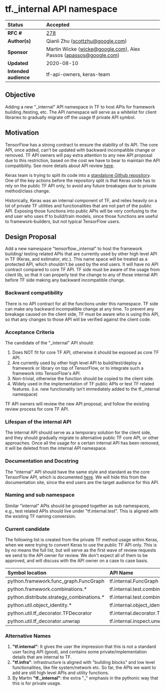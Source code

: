 # tf._internal API namespace

| Status        | Accepted |
:-------------- |:---------------------------------------------------- |
| **RFC #**     | [278](https://github.com/tensorflow/community/pull/278)|
| **Author(s)** | Qianli Zhu (scottzhu@google.com) |
| **Sponsor**   | Martin Wicke (wicke@google.com), Alex Passos (apassos@google.com)|
| **Updated**   | 2020-08-10                                           |
| **Intended audience**| tf-api-owners, keras-team|

## Objective

Adding a new "_internal" API namespace in TF to host APIs for framework building
/testing, etc. The API namespace will serve as a whitelist for client libraries 
to gradually migrate off the usage tf private API symbol.


## Motivation

TensorFlow has a strong contract to ensure the stability of its API. The core 
API, once added, can't be updated with backward incompatible change or removed. 
TF API owners will pay extra attention to any new API proposal due to this 
restriction, based on the cost we have to bear to maintain the API 
compatibility. See more details about API review 
[here](https://github.com/tensorflow/community/blob/master/governance/api-reviews.md).

Keras team is trying to split its code into a [standalone Github repository](https://github.com/tensorflow/community/blob/master/rfcs/20200205-standalone-keras-repository.md). 
One of the key actions before the repository split is that Keras code has to 
rely on the public TF API only, to avoid any future breakages due to private 
method/class change.

Historically, Keras was an internal component of TF, and relies heavily on a lot
of private TF utilities and functionalities that are not part of the public 
API. Exposing those functions into public APIs will be very confusing to the 
end user who uses tf to build/train models, since those functions are useful to
framework-builders, but not typical TensorFlow users.


## Design Proposal

Add a new namespace "tensorflow._internal" to host the framework building/
testing related APIs that are currently used by other high level API in TF 
(Keras, and estimator, etc.). This name space will be treated as a protected 
API, which shouldn't be used by the end users. It will have no API contract 
compared to core TF API. TF side must be aware of the usage from client lib, 
so that it can properly test the change to any of those internal API before TF 
side making any backward incompatible change.

### Backward compatibility
There is no API contract for all the functions under this namespace. TF side 
can make any backward incompatible change at any time. To prevent any breakage 
caused on the client side, TF must be aware who is using this API, so that any 
changes to those API will be verified against the client code.

### Acceptance Criteria
The candidate of the "_internal" API should:

1. Does NOT fit for core TF API, otherwise it should be exposed as core TF API.
1. Are currently used by other high level API to build/test/deploy a framework 
   or library on top of TensorFlow, or to integrate such a framework into 
   TensorFlow's API.
1. Non-trivial, otherwise the function should be copied to the client side.
1. Widely used in the implementation of TF public APIs or test TF related 
   features. (i.e. new functionality isn’t immediately added to the tf._internal
   namespace)

TF API owners will review the new API proposal, and follow the existing review 
process for core TF API.


### Lifespan of the internal API
The internal API should serve as a temporary solution for the client side, and 
they should gradually migrate to alternative public TF core API, or other 
approaches. Once all the usage for a certain internal API has been removed, it 
will be deleted from the internal API namespace.


### Documentation and Docstring
The "internal" API should have the same style and standard as the core 
TensorFlow API, which is documented [here](https://github.com/tensorflow/community/blob/master/governance/api-reviews.md#docstrings). 
We will hide this from the documentation site, since the end users are the 
target audience for this API.

### Naming and sub namespace
Similar "internal" APIs should be grouped together as sub namespaces, e.g., test 
related APIs should live under "tf.internal.test". This is aligned with the 
existing TF naming conversion.


### Current candidate
The following list is created from the private TF method usage within Keras, 
when we were trying to convert Keras to use the public TF API only. This is by 
no means the full list, but will serve as the first wave of review requests we 
send to the API owner for review. We don't expect all of them to be approved, 
and will discuss with the API owner on a case to case basis.

|Symbol location  |API Name  | 
:-------------- |:---------------------------------------------------- |
|python.framework.func_graph.FuncGraph |tf.internal.FuncGraph     |
|python.framework.combinations.*| tf.internal.test.combinations.* |
|python.distribute.strategy_combinations.* |tf.internal.test.combinations.* |
|python.util.object_identity.*|tf.internal.object_identity.* |
|python.util.tf_decorator.TFDecorator|tf.internal.decorator.TFDecorator |
|python.util.tf_decorator.unwrap|tf.internal.inspect.unwrap |

### Alternative Names
1. <b>"tf.internal"</b>: It gives the user the impression that this is not a 
   standard user facing API (good), and contains some private/implementation 
   details that are internal to TF. 
1. <b>"tf.infra"</b>: infrastructure is aligned with "building blocks" and low 
   level functionalities, like file system/network etc. So far, the APIs we want
   to add are still high level APIs and utility functions. 
1. By Martin <b>"tf.\_internal"</b>: the extra "_" emphasis in the pythonic way
   that this is for private usage.
